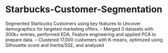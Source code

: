 # Starbucks-Customer-Segmentation
Segmented Starbucks Customers using key features to Uncover demographics for targeted marketing offers. – Merged 3 datasets with 300k+ entries, performed EDA, Feature engineering and applied PCA to prepare data. – Clustered 17,000 customers with K-means, optimized using Silhouette score and Inertia/SSE, and analysed
